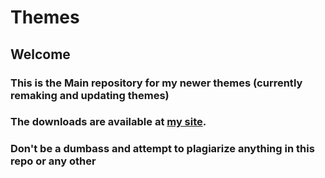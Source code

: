 # Themes
## Welcome
### This is the Main repository for my newer themes (currently remaking and updating themes)
### The downloads are available at [my site](LukeMBilston.github.io).
### Don't be a dumbass and attempt to plagiarize anything in this repo or any other
